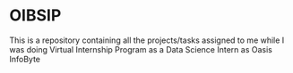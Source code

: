 # OIBSIP
This is a repository containing all the projects/tasks assigned to me while I was doing Virtual Internship Program as a Data Science Intern as Oasis InfoByte 
